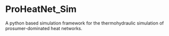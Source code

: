 # ProHeatNet_Sim
A python based simulation framework for the thermohydraulic simulation of prosumer-dominated heat networks.
